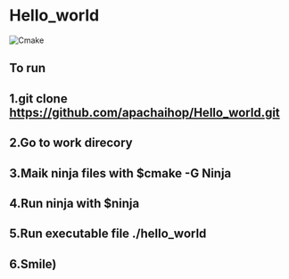 # Hello_world
![Cmake](https://github.com/github/Hello_world/actions/workflows/cmake.yml/icons8-ok.svg?event=push)
## To run
## 1.git clone https://github.com/apachaihop/Hello_world.git
## 2.Go to work direcory
## 3.Maik ninja files with $cmake -G Ninja
## 4.Run ninja with $ninja
## 5.Run executable file ./hello_world
## 6.Smile)
